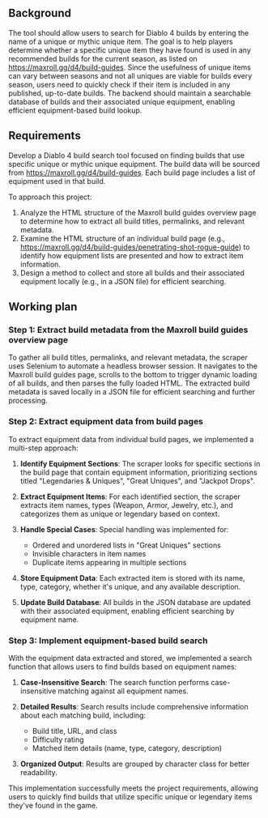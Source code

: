 ## Background

The tool should allow users to search for Diablo 4 builds by entering the name of a unique or mythic unique item. The goal is to help players determine whether a specific unique item they have found is used in any recommended builds for the current season, as listed on https://maxroll.gg/d4/build-guides. Since the usefulness of unique items can vary between seasons and not all uniques are viable for builds every season, users need to quickly check if their item is included in any published, up-to-date builds. The backend should maintain a searchable database of builds and their associated unique equipment, enabling efficient equipment-based build lookup.

## Requirements
Develop a Diablo 4 build search tool focused on finding builds that use specific unique or mythic unique equipment. The build data will be sourced from https://maxroll.gg/d4/build-guides. Each build page includes a list of equipment used in that build.

To approach this project:

1. Analyze the HTML structure of the Maxroll build guides overview page to determine how to extract all build titles, permalinks, and relevant metadata.
2. Examine the HTML structure of an individual build page (e.g., https://maxroll.gg/d4/build-guides/penetrating-shot-rogue-guide) to identify how equipment lists are presented and how to extract item information.
3. Design a method to collect and store all builds and their associated equipment locally (e.g., in a JSON file) for efficient searching.

## Working plan

### Step 1: Extract build metadata from the Maxroll build guides overview page

To gather all build titles, permalinks, and relevant metadata, the scraper uses Selenium to automate a headless browser session. It navigates to the Maxroll build guides page, scrolls to the bottom to trigger dynamic loading of all builds, and then parses the fully loaded HTML. The extracted build metadata is saved locally in a JSON file for efficient searching and further processing.

### Step 2: Extract equipment data from build pages

To extract equipment data from individual build pages, we implemented a multi-step approach:

1. **Identify Equipment Sections**: The scraper looks for specific sections in the build page that contain equipment information, prioritizing sections titled "Legendaries & Uniques", "Great Uniques", and "Jackpot Drops".

2. **Extract Equipment Items**: For each identified section, the scraper extracts item names, types (Weapon, Armor, Jewelry, etc.), and categorizes them as unique or legendary based on context.

3. **Handle Special Cases**: Special handling was implemented for:
   - Ordered and unordered lists in "Great Uniques" sections
   - Invisible characters in item names
   - Duplicate items appearing in multiple sections

4. **Store Equipment Data**: Each extracted item is stored with its name, type, category, whether it's unique, and any available description.

5. **Update Build Database**: All builds in the JSON database are updated with their associated equipment, enabling efficient searching by equipment name.

### Step 3: Implement equipment-based build search

With the equipment data extracted and stored, we implemented a search function that allows users to find builds based on equipment names:

1. **Case-Insensitive Search**: The search function performs case-insensitive matching against all equipment names.

2. **Detailed Results**: Search results include comprehensive information about each matching build, including:
   - Build title, URL, and class
   - Difficulty rating
   - Matched item details (name, type, category, description)

3. **Organized Output**: Results are grouped by character class for better readability.

This implementation successfully meets the project requirements, allowing users to quickly find builds that utilize specific unique or legendary items they've found in the game.
